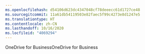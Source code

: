 ```yaml
---
ms.openlocfilehash: d54106d623dc4347048cf78deeecc61d1727ce48
ms.sourcegitcommit: 11a61db54119503e82faec5f99c4273e8d1247e5
ms.translationtype: HT
ms.contentlocale: zh-CN
ms.lasthandoff: 10/16/2020
ms.locfileid: "4069294"
---
```

<span data-ttu-id="1f5a7-101">OneDrive for Business</span><span class="sxs-lookup"><span data-stu-id="1f5a7-101">OneDrive for Business</span></span>